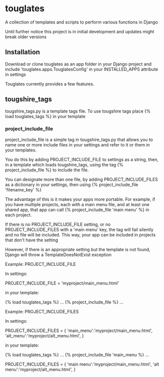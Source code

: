 # touglates

A collection of templates and scripts to perform various functions in Django

Until further notice this project is in initial development and updates might break older versions


## Installation

Download or clone touglates as an app folder in your Django project and include 'touglates.apps.TouglatesConfig' in your INSTALLED_APPS attribute in settings

Touglates currently provides a few features.

## tougshire_tags

tougshire_tags.py is a template tags file.  To use tougshire tags place {% load touglates_tags %} in your template

### project_include_file

project_include_file is a simple tag in tougshire_tags.py that allows you to name one or more include files in your settings and refer to it or them in your templates.

You do this by adding PROJECT_INCLUDE_FILE to settings as a string, then, in a template which loads tougshire_tags, using the tag {% project_include_file %}  to include the file.

You can designate more than one file, by adding PROJECT_INCLUDE_FILES as a dictionary in your settings, then using {% project_include_file 'filename_key' %}

The advantage of this is it makes your apps more portable.  For example, if you have multiple projects, each with a main menu file, and at least one shared app, that app can call {% project_include_file 'main menu' %} in each project.

If there is no PROJECT_INCLUDE_FILE setting, or no PROJECT_INCLUDE_FILES with a 'main menu' key, the tag will fail silently and no file will be included.  This way, your app can be included in projects that don't have the setting

However, if there is an appropriate setting but the template is not found, Django will throw a TemplateDoesNotExist exception

Example: PROJECT_INCLUDE_FILE

In settings:

PROJECT_INCLUDE_FILE = 'myproject/main_menu.html'

in your template:

{% load touglates_tags %}
...
{% project_include_file %}
...

Example: PROJECT_INCLUDE_FILES

In settings:

PROJECT_INCLUDE_FILES = {
    'main_menu':'myproject/main_menu.html',
    'alt_menu':'myproject/alt_menu.html',
}

in your template:

{% load touglates_tags %}
...
{% project_include_file 'main_menu %}
...


PROJECT_INCLUDE_FILES = {
    'main menu':'myproject/main_menu.html',
    'alt menu':'myproject/alt_menu.html',
}

